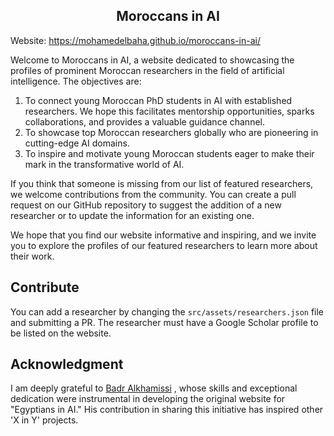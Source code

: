 <h2 align='center'> Moroccans in AI </h2>

Website: https://mohamedelbaha.github.io/moroccans-in-ai/

Welcome to Moroccans in AI, a website dedicated to showcasing the profiles of prominent Moroccan researchers in the field of artificial intelligence. The objectives are:
    
1. To connect young Moroccan PhD students in AI with established researchers. We hope this facilitates mentorship opportunities, sparks collaborations, and provides a valuable guidance channel.
2. To showcase top Moroccan researchers globally who are pioneering in cutting-edge AI domains.
3. To inspire and motivate young Moroccan students eager to make their mark in the transformative world of AI.

If you think that someone is missing from our list of featured researchers, we welcome contributions from the community. You can create a pull request on our GitHub repository to suggest the addition of a new researcher or to update the information for an existing one.

We hope that you find our website informative and inspiring, and we invite you to explore the profiles of our featured researchers to learn more about their work.

## Contribute 

You can add a researcher by changing the `src/assets/researchers.json` file and submitting a PR. The researcher must have a Google Scholar profile to be listed on the website.  

## Acknowledgment

I am deeply grateful to <a href="https://bkhmsi.github.io">Badr Alkhamissi</a>
, whose skills and exceptional dedication were instrumental in developing the original website for "Egyptians in AI." His contribution in sharing this initiative has inspired other 'X in Y' projects.

